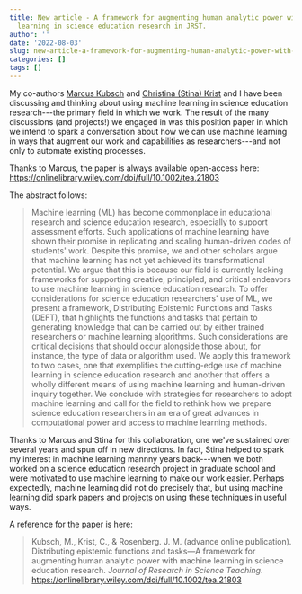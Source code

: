 ```yaml
---
title: New article - A framework for augmenting human analytic power with machine
  learning in science education research in JRST.
author: ''
date: '2022-08-03'
slug: new-article-a-framework-for-augmenting-human-analytic-power-with-machine-learning-in-science-education-research
categories: []
tags: []
---
```


My co-authors [Marcus Kubsch](https://www.ipn.uni-kiel.de/en/the-ipn/departments/physics-education/staff/kubsch-marcus) and [Christina (Stina) Krist](http://www.christinakrist.org/) and I have been discussing and thinking about using machine learning in science education research---the primary field in which we work. The result of the many discussions (and projects!) we engaged in was this position paper in which we intend to spark a conversation about how we can use machine learning in ways that augment our work and capabilities as researchers---and not only to automate existing processes.

Thanks to Marcus, the paper is always available open-access here: https://onlinelibrary.wiley.com/doi/full/10.1002/tea.21803

The abstract follows:

> Machine learning (ML) has become commonplace in educational research and science education research, especially to support assessment efforts. Such applications of machine learning have shown their promise in replicating and scaling human-driven codes of students' work. Despite this promise, we and other scholars argue that machine learning has not yet achieved its transformational potential. We argue that this is because our field is currently lacking frameworks for supporting creative, principled, and critical endeavors to use machine learning in science education research. To offer considerations for science education researchers' use of ML, we present a framework, Distributing Epistemic Functions and Tasks (DEFT), that highlights the functions and tasks that pertain to generating knowledge that can be carried out by either trained researchers or machine learning algorithms. Such considerations are critical decisions that should occur alongside those about, for instance, the type of data or algorithm used. We apply this framework to two cases, one that exemplifies the cutting-edge use of machine learning in science education research and another that offers a wholly different means of using machine learning and human-driven inquiry together. We conclude with strategies for researchers to adopt machine learning and call for the field to rethink how we prepare science education researchers in an era of great advances in computational power and access to machine learning methods.

Thanks to Marcus and Stina for this collaboration, one we've sustained over several years and spun off in new directions. In fact, Stina helped to spark my interest in machine learning mannny years back---when we both worked on a science education research project in graduate school and were motivated to use machine learning to make our work easier. Perhaps expectedly, machine learning did not do precisely that, but using machine learning did spark [papers](https://link.springer.com/article/10.1007/s10956-020-09862-4) and [projects](https://tca2.education.illinois.edu/) on using these techniques in useful ways.

A reference for the paper is here:

> Kubsch, M., Krist, C., & Rosenberg. J. M. (advance online publication). Distributing epistemic functions and tasks—A framework for augmenting human analytic power with machine learning in science education research. *Journal of Research in Science Teaching*. https://onlinelibrary.wiley.com/doi/full/10.1002/tea.21803 